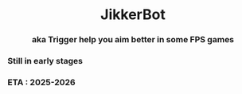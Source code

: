 <h1 align="center">JikkerBot</h1>
<h3 align="center">aka Trigger help you aim better in some FPS games</h3>

### Still in early stages
### ETA : 2025-2026
